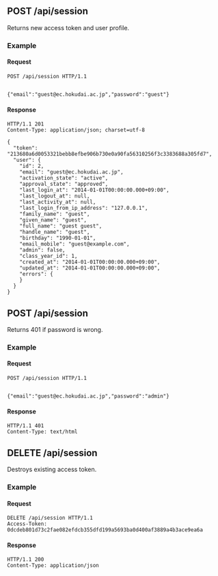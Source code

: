 ## POST /api/session
Returns new access token and user profile.

### Example

#### Request
```
POST /api/session HTTP/1.1


{"email":"guest@ec.hokudai.ac.jp","password":"guest"}
```

#### Response
```
HTTP/1.1 201
Content-Type: application/json; charset=utf-8

{
  "token": "213680a6d0053321bebb8efbe906b730e0a90fa56310256f3c3383688a305fd7",
  "user": {
    "id": 2,
    "email": "guest@ec.hokudai.ac.jp",
    "activation_state": "active",
    "approval_state": "approved",
    "last_login_at": "2014-01-01T00:00:00.000+09:00",
    "last_logout_at": null,
    "last_activity_at": null,
    "last_login_from_ip_address": "127.0.0.1",
    "family_name": "guest",
    "given_name": "guest",
    "full_name": "guest guest",
    "handle_name": "guest",
    "birthday": "1990-01-01",
    "email_mobile": "guest@example.com",
    "admin": false,
    "class_year_id": 1,
    "created_at": "2014-01-01T00:00:00.000+09:00",
    "updated_at": "2014-01-01T00:00:00.000+09:00",
    "errors": {
    }
  }
}
```

## POST /api/session
Returns 401 if password is wrong.

### Example

#### Request
```
POST /api/session HTTP/1.1


{"email":"guest@ec.hokudai.ac.jp","password":"admin"}
```

#### Response
```
HTTP/1.1 401
Content-Type: text/html
```

## DELETE /api/session
Destroys existing access token.

### Example

#### Request
```
DELETE /api/session HTTP/1.1
Access-Token: 0dcdeb801d73c2fae082efdcb355dfd199a5693ba0d400af3889a4b3ace9ea6a
```

#### Response
```
HTTP/1.1 200
Content-Type: application/json
```
